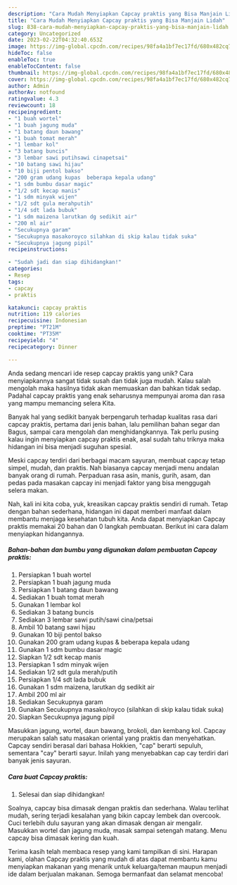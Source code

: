 ```yaml
---
description: "Cara Mudah Menyiapkan Capcay praktis yang Bisa Manjain Lidah"
title: "Cara Mudah Menyiapkan Capcay praktis yang Bisa Manjain Lidah"
slug: 838-cara-mudah-menyiapkan-capcay-praktis-yang-bisa-manjain-lidah
category: Uncategorized
date: 2023-02-22T04:32:40.653Z
image: https://img-global.cpcdn.com/recipes/98fa4a1bf7ec17fd/680x482cq70/capcay-praktis-foto-resep-utama.jpg
hideToc: false
enableToc: true
enableTocContent: false
thumbnail: https://img-global.cpcdn.com/recipes/98fa4a1bf7ec17fd/680x482cq70/capcay-praktis-foto-resep-utama.jpg
cover: https://img-global.cpcdn.com/recipes/98fa4a1bf7ec17fd/680x482cq70/capcay-praktis-foto-resep-utama.jpg
author: Admin
authorAv: notfound
ratingvalue: 4.3
reviewcount: 18
recipeingredient:
- "1 buah wortel"
- "1 buah jagung muda"
- "1 batang daun bawang"
- "1 buah tomat merah"
- "1 lembar kol"
- "3 batang buncis"
- "3 lembar sawi putihsawi cinapetsai"
- "10 batang sawi hijau"
- "10 biji pentol bakso"
- "200 gram udang kupas  beberapa kepala udang"
- "1 sdm bumbu dasar magic"
- "1/2 sdt kecap manis"
- "1 sdm minyak wijen"
- "1/2 sdt gula merahputih"
- "1/4 sdt lada bubuk"
- "1 sdm maizena larutkan dg sedikit air"
- "200 ml air"
- "Secukupnya garam"
- "Secukupnya masakoroyco silahkan di skip kalau tidak suka"
- "Secukupnya jagung pipil"
recipeinstructions:

- "Sudah jadi dan siap dihidangkan!"
categories:
- Resep
tags:
- capcay
- praktis

katakunci: capcay praktis 
nutrition: 119 calories
recipecuisine: Indonesian
preptime: "PT21M"
cooktime: "PT35M"
recipeyield: "4"
recipecategory: Dinner

---
```





Anda sedang mencari ide resep capcay praktis yang unik? Cara menyiapkannya sangat tidak susah dan tidak juga mudah. Kalau salah mengolah maka hasilnya tidak akan memuaskan dan bahkan tidak sedap. Padahal capcay praktis yang enak seharusnya mempunyai aroma dan rasa yang mampu memancing selera Kita.





Banyak hal yang sedikit banyak berpengaruh terhadap kualitas rasa dari capcay praktis, pertama dari jenis bahan, lalu pemilihan bahan segar dan Bagus, sampai cara mengolah dan menghidangkannya. Tak perlu pusing kalau ingin menyiapkan capcay praktis enak,      asal sudah tahu triknya maka hidangan ini bisa menjadi suguhan spesial.














Meski capcay terdiri dari berbagai macam sayuran, membuat capcay tetap simpel, mudah, dan praktis. Nah biasanya capcay menjadi menu andalan banyak orang di rumah. Perpaduan rasa asin, manis, gurih, asam, dan pedas pada masakan capcay ini menjadi faktor yang bisa menggugah selera makan.






Nah, kali ini kita coba, yuk, kreasikan capcay praktis sendiri di rumah. Tetap dengan bahan sederhana, hidangan ini dapat memberi manfaat dalam membantu menjaga kesehatan tubuh kita. Anda dapat menyiapkan Capcay praktis memakai 20 bahan dan 0 langkah pembuatan. Berikut ini cara dalam menyiapkan hidangannya.

<!--inarticleads1-->

##### Bahan-bahan dan bumbu yang digunakan dalam pembuatan Capcay praktis:

1. Persiapkan 1 buah wortel
1. Persiapkan 1 buah jagung muda
1. Persiapkan 1 batang daun bawang
1. Sediakan 1 buah tomat merah
1. Gunakan 1 lembar kol
1. Sediakan 3 batang buncis
1. Sediakan 3 lembar sawi putih/sawi cina/petsai
1. Ambil 10 batang sawi hijau
1. Gunakan 10 biji pentol bakso
1. Gunakan 200 gram udang kupas &amp; beberapa kepala udang
1. Gunakan 1 sdm bumbu dasar magic
1. Siapkan 1/2 sdt kecap manis
1. Persiapkan 1 sdm minyak wijen
1. Sediakan 1/2 sdt gula merah/putih
1. Persiapkan 1/4 sdt lada bubuk
1. Gunakan 1 sdm maizena, larutkan dg sedikit air
1. Ambil 200 ml air
1. Sediakan Secukupnya garam
1. Gunakan Secukupnya masako/royco (silahkan di skip kalau tidak suka)
1. Siapkan Secukupnya jagung pipil


Masukkan jagung, wortel, daun bawang, brokoli, dan kembang kol. Capcay merupakan salah satu masakan oriental yang praktis dan menyehatkan. Capcay sendiri berasal dari bahasa Hokkien, &#34;cap&#34; berarti sepuluh, sementara &#34;cay&#34; berarti sayur. Inilah yang menyebabkan cap cay terdiri dari banyak jenis sayuran. 

<!--inarticleads2-->

##### Cara buat Capcay praktis:


1. Selesai dan siap dihidangkan!

Soalnya, capcay bisa dimasak dengan praktis dan sederhana. Walau terlihat mudah, sering terjadi kesalahan yang bikin capcay lembek dan overcook. Cuci terlebih dulu sayuran yang akan dimasak dengan air mengalir. Masukkan wortel dan jagung muda, masak sampai setengah matang. Menu capcay bisa dimasak kering dan kuah. 

Terima kasih telah membaca resep yang kami tampilkan di sini. Harapan kami, olahan Capcay praktis yang mudah di atas dapat membantu kamu menyiapkan makanan yang menarik untuk keluarga/teman maupun menjadi ide dalam berjualan makanan. Semoga bermanfaat dan selamat mencoba!
